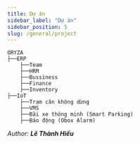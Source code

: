 ```yaml
---
title: Dự án
sidebar_label: "Dự án"
sidebar_position: 5
slug: /general/project
---
```


```
ORYZA
├──ERP
    ├──Team
    ├──HRM
    ├──Bussiness
    ├──Finance
    ├──Inventory
├──IoT
    ├──Trạm cân không dừng
    ├──VMS
    ├──Bãi xe thông minh (Smart Parking)
    ├──Báo động (Obox Alarm)
```

<div class="text-right">

_Author: **Lê Thành Hiếu**_

</div>
